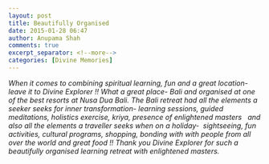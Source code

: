 ```yaml
---
layout: post
title: Beautifully Organised
date: 2015-01-28 06:47
author: Anupama Shah
comments: true
excerpt_separator: <!--more-->
categories: [Divine Memories]
---
```

<p><i>When it comes to combining spiritual learning, fun and a great location- leave it to Divine Explorer !!<!--more--> What a great place- Bali and organised at one of the best resorts at Nusa Dua Bali. The Bali retreat had all the elements a seeker seeks for inner transformation- learning sessions, guided meditations, holistics exercise, kriya, presence of enlightened masters   and also all the elements a traveller seeks when on a holiday-  sightseeing, fun activities, cultural programs, shopping, bonding with with people from all over the world and great food !! Thank you Divine Explorer for such a beautifully organised learning retreat with enlightened masters.</i><strong><br /></strong></p>